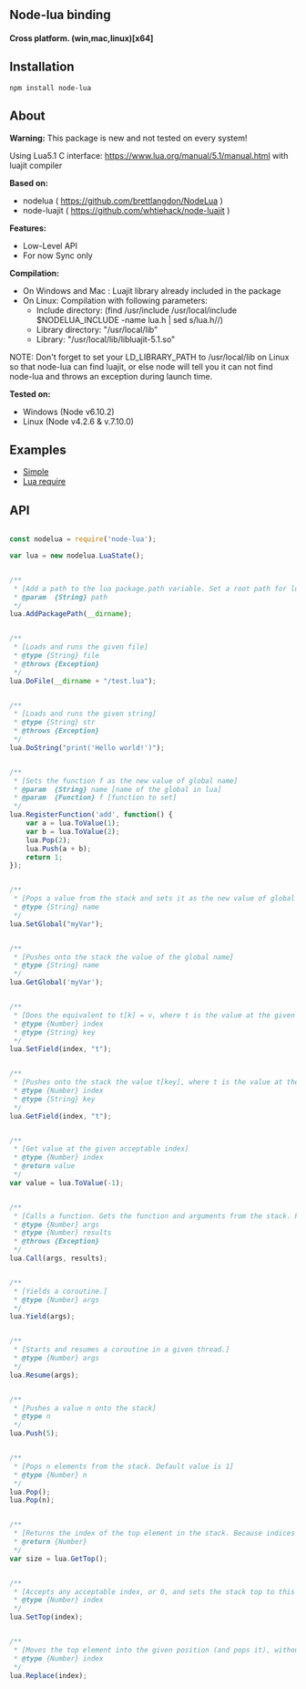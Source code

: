 ## Node-lua binding
#### Cross platform.  (win,mac,linux)[x64]

## Installation

`npm install node-lua`

## About

**Warning:** This package is new and not tested on every system!

Using Lua5.1 C interface: https://www.lua.org/manual/5.1/manual.html with luajit compiler

**Based on:**
 - nodelua ( https://github.com/brettlangdon/NodeLua )
 - node-luajit ( https://github.com/whtiehack/node-luajit )


**Features:**
- Low-Level API
- For now Sync only


**Compilation:**
- On Windows and Mac : Luajit library already included in the package
- On Linux: Compilation with following parameters:
  - Include directory: (find /usr/include /usr/local/include $NODELUA_INCLUDE -name lua.h | sed s/lua.h//)
  - Library directory: "/usr/local/lib"
  - Library: "/usr/local/lib/libluajit-5.1.so"

NOTE: Don't forget to set your LD_LIBRARY_PATH to /usr/local/lib on Linux so that node-lua can find luajit,
or else node will tell you it can not find node-lua and throws an exception during launch time.

**Tested on:**
 - Windows (Node v6.10.2)
 - Linux (Node v4.2.6 & v.7.10.0)


## Examples

- [Simple](https://github.com/Medaeus245/node-lua/blob/master/examples/simple/index.js)
- [Lua require](https://github.com/Medaeus245/node-lua/blob/master/examples/lua_require/index.js)



## API


```javascript

const nodelua = require('node-lua');

var lua = new nodelua.LuaState();


/**
 * [Add a path to the lua package.path variable. Set a root path for lua require (see example)]
 * @param  {String} path
 */
lua.AddPackagePath(__dirname);


/**
 * [Loads and runs the given file]
 * @type {String} file
 * @throws {Exception}
 */
lua.DoFile(__dirname + "/test.lua");


/**
 * [Loads and runs the given string]
 * @type {String} str
 * @throws {Exception}
 */
lua.DoString("print('Hello world!')");


/**
 * [Sets the function f as the new value of global name]
 * @param  {String} name [name of the global in lua]
 * @param  {Function} f [function to set]
 */
lua.RegisterFunction('add', function() {
	var a = lua.ToValue(1);
	var b = lua.ToValue(2);
	lua.Pop(2);
	lua.Push(a + b);
	return 1;
});


/**
 * [Pops a value from the stack and sets it as the new value of global name]
 * @type {String} name
 */
lua.SetGlobal("myVar");


/**
 * [Pushes onto the stack the value of the global name]
 * @type {String} name
 */
lua.GetGlobal('myVar');


/**
 * [Does the equivalent to t[k] = v, where t is the value at the given valid index and v is the value at the top of the stack. This function pops the value from the stack.]
 * @type {Number} index
 * @type {String} key
 */
lua.SetField(index, "t");


/**
 * [Pushes onto the stack the value t[key], where t is the value at the given valid index.]
 * @type {Number} index
 * @type {String} key
 */
lua.GetField(index, "t");


/**
 * [Get value at the given acceptable index]
 * @type {Number} index
 * @return value
 */
var value = lua.ToValue(-1);


/**
 * [Calls a function. Gets the function and arguments from the stack. Pushes the results onto the stack. See https://www.lua.org/manual/5.1/manual.html#pdf-pcall for more information]
 * @type {Number} args
 * @type {Number} results
 * @throws {Exception}
 */
lua.Call(args, results);


/**
 * [Yields a coroutine.]
 * @type {Number} args
 */
lua.Yield(args);


/**
 * [Starts and resumes a coroutine in a given thread.]
 * @type {Number} args
 */
lua.Resume(args);


/**
 * [Pushes a value n onto the stack]
 * @type n
 */
lua.Push(5);


/**
 * [Pops n elements from the stack. Default value is 1]
 * @type {Number} n
 */
lua.Pop();
lua.Pop(n);


/**
 * [Returns the index of the top element in the stack. Because indices start at 1, this result is equal to the number of elements in the stack (and so 0 means an empty stack)]
 * @return {Number}
 */
var size = lua.GetTop();


/**
 * [Accepts any acceptable index, or 0, and sets the stack top to this index. If the new top is larger than the old one, then the new elements are filled with nil. If index is 0, then all stack elements are removed]
 * @type {Number} index
 */
lua.SetTop(index);


/**
 * [Moves the top element into the given position (and pops it), without shifting any element (therefore replacing the value at the given position)]
 * @type {Number} index
 */
lua.Replace(index);


```
